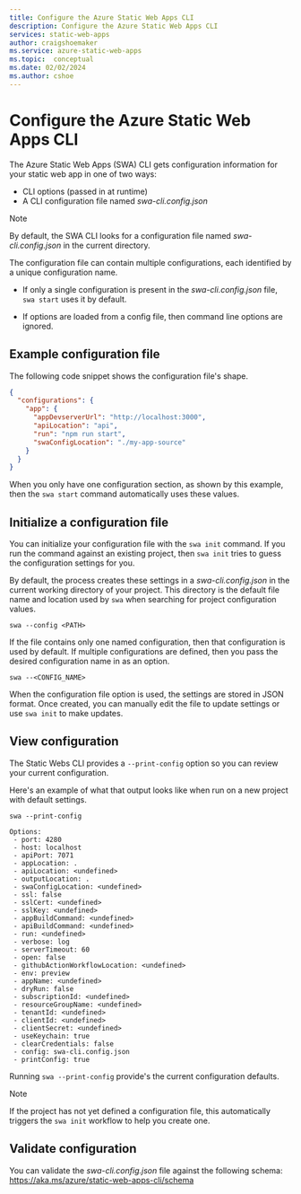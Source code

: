 ```yaml
---
title: Configure the Azure Static Web Apps CLI
description: Configure the Azure Static Web Apps CLI
services: static-web-apps
author: craigshoemaker
ms.service: azure-static-web-apps
ms.topic:  conceptual
ms.date: 02/02/2024
ms.author: cshoe
---
```


# Configure the Azure Static Web Apps CLI

The Azure Static Web Apps (SWA) CLI gets configuration information for your static web app in one of two ways:

- CLI options (passed in at runtime)
- A CLI configuration file named *swa-cli.config.json*

> [!NOTE]
> By default, the SWA CLI looks for a configuration file named *swa-cli.config.json* in the current directory.

The configuration file can contain multiple configurations, each identified by a unique configuration name.

- If only a single configuration is present in the *swa-cli.config.json* file, `swa start` uses it by default.

- If options are loaded from a config file, then command line options are ignored.

## Example configuration file

The following code snippet shows the configuration file's shape.

```json
{
  "configurations": {
    "app": {
      "appDevserverUrl": "http://localhost:3000",
      "apiLocation": "api",
      "run": "npm run start",
      "swaConfigLocation": "./my-app-source"
    }
  }
}
```

When you only have one configuration section, as shown by this example, then the `swa start` command automatically uses these values.

## Initialize a configuration file

You can initialize your configuration file with the `swa init` command. If you run the command against an existing project, then `swa init` tries to guess the configuration settings for you.

By default, the process creates these settings in a *swa-cli.config.json* in the current working directory of your project. This directory is the default file name and location used by `swa` when searching for project configuration values.

```azstatic-cli
swa --config <PATH>
```

If the file contains only one named configuration, then that configuration is used by default. If multiple configurations are defined, then you pass the desired configuration name in as an option.

```azstatic-cli
swa --<CONFIG_NAME>
```

When the configuration file option is used, the settings are stored in JSON format. Once created, you can manually edit the file to update settings or use `swa init` to make updates.

## View configuration

The Static Webs CLI provides a `--print-config` option so you can review your current configuration.

Here's an example of what that output looks like when run on a new project with default settings.

```azstatic-cli
swa --print-config

Options:
 - port: 4280
 - host: localhost
 - apiPort: 7071
 - appLocation: .
 - apiLocation: <undefined>
 - outputLocation: .
 - swaConfigLocation: <undefined>
 - ssl: false
 - sslCert: <undefined>
 - sslKey: <undefined>
 - appBuildCommand: <undefined>
 - apiBuildCommand: <undefined>
 - run: <undefined>
 - verbose: log
 - serverTimeout: 60
 - open: false
 - githubActionWorkflowLocation: <undefined>
 - env: preview
 - appName: <undefined>
 - dryRun: false
 - subscriptionId: <undefined>
 - resourceGroupName: <undefined>
 - tenantId: <undefined>
 - clientId: <undefined>
 - clientSecret: <undefined>
 - useKeychain: true
 - clearCredentials: false
 - config: swa-cli.config.json
 - printConfig: true
```

Running `swa --print-config` provide's the current configuration defaults.

> [!NOTE]
> If the project has not yet defined a configuration file, this automatically triggers the `swa init` workflow to help you create one.

## Validate configuration

You can validate the *swa-cli.config.json* file against the following schema: https://aka.ms/azure/static-web-apps-cli/schema
